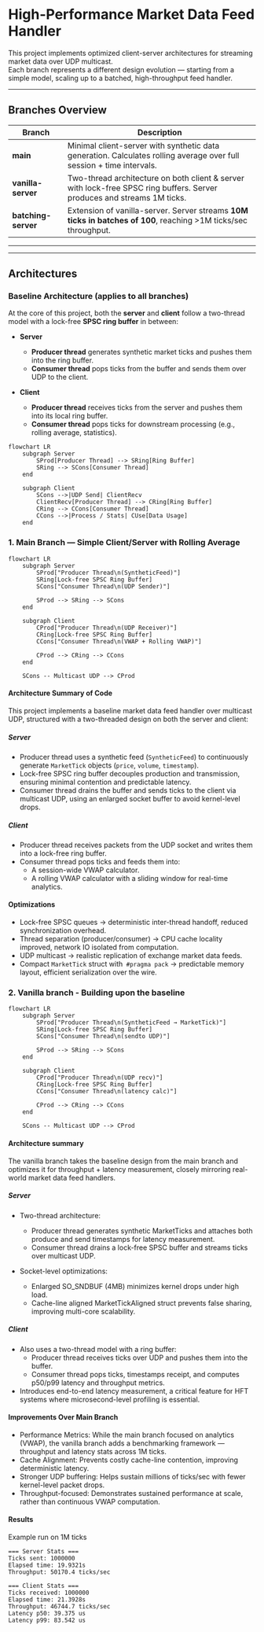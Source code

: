# High-Performance Market Data Feed Handler

This project implements optimized client-server architectures for streaming market data over UDP multicast.  
Each branch represents a different design evolution — starting from a simple model, scaling up to a batched, high-throughput feed handler.

---

## Branches Overview

| Branch             | Description                                                                                                             |
|--------------------|-------------------------------------------------------------------------------------------------------------------------|
| **main**           | Minimal client-server with synthetic data generation. Calculates rolling average over full session + time intervals.    |
| **vanilla-server** | Two-thread architecture on both client & server with lock-free SPSC ring buffers. Server produces and streams 1M ticks. |
| **batching-server**| Extension of vanilla-server. Server streams **10M ticks in batches of 100**, reaching >1M ticks/sec throughput.         |

---

---

## Architectures

### Baseline Architecture (applies to all branches)

At the core of this project, both the **server** and **client** follow a two-thread model with a lock-free **SPSC ring buffer** in between:

- **Server**
  - **Producer thread** generates synthetic market ticks and pushes them into the ring buffer.
  - **Consumer thread** pops ticks from the buffer and sends them over UDP to the client.

- **Client**
  - **Producer thread** receives ticks from the server and pushes them into its local ring buffer.
  - **Consumer thread** pops ticks for downstream processing (e.g., rolling average, statistics).
```mermaid
flowchart LR
    subgraph Server
        SProd[Producer Thread] --> SRing[Ring Buffer]
        SRing --> SCons[Consumer Thread]
    end

    subgraph Client
        SCons -->|UDP Send| ClientRecv
        ClientRecv[Producer Thread] --> CRing[Ring Buffer]
        CRing --> CCons[Consumer Thread]
        CCons -->|Process / Stats| CUse[Data Usage]
    end
```

### 1. Main Branch — Simple Client/Server with Rolling Average
```mermaid
flowchart LR
    subgraph Server
        SProd["Producer Thread\n(SyntheticFeed)"]
        SRing[Lock-free SPSC Ring Buffer]
        SCons["Consumer Thread\n(UDP Sender)"]
        
        SProd --> SRing --> SCons
    end
    
    subgraph Client
        CProd["Producer Thread\n(UDP Receiver)"]
        CRing[Lock-free SPSC Ring Buffer]
        CCons["Consumer Thread\n(VWAP + Rolling VWAP)"]
        
        CProd --> CRing --> CCons
    end
    
    SCons -- Multicast UDP --> CProd
```
#### Architecture Summary of Code
This project implements a baseline market data feed handler over multicast UDP, structured with a two-threaded design on both
the server and client:

##### Server
* Producer thread uses a synthetic feed (`SyntheticFeed`) to continuously generate `MarketTick` objects (`price`, `volume`, `timestamp`).
* Lock-free SPSC ring buffer decouples production and transmission, ensuring minimal contention and predictable latency.
* Consumer thread drains the buffer and sends ticks to the client via multicast UDP, using an enlarged socket buffer to avoid kernel-level drops.

##### Client
* Producer thread receives packets from the UDP socket and writes them into a lock-free ring buffer.
* Consumer thread pops ticks and feeds them into:
  * A session-wide VWAP calculator.
  * A rolling VWAP calculator with a sliding window for real-time analytics.

#### Optimizations
* Lock-free SPSC queues → deterministic inter-thread handoff, reduced synchronization overhead.
* Thread separation (producer/consumer) → CPU cache locality improved, network IO isolated from computation.
* UDP multicast → realistic replication of exchange market data feeds.
* Compact `MarketTick` struct with` #pragma pack` → predictable memory layout, efficient serialization over the wire.

### 2. Vanilla branch - Building upon the baseline
```mermaid
flowchart LR
    subgraph Server
        SProd["Producer Thread\n(SyntheticFeed → MarketTick)"]
        SRing[Lock-free SPSC Ring Buffer]
        SCons["Consumer Thread\n(sendto UDP)"]
        
        SProd --> SRing --> SCons
    end

    subgraph Client
        CProd["Producer Thread\n(UDP recv)"]
        CRing[Lock-free SPSC Ring Buffer]
        CCons["Consumer Thread\n(latency calc)"]
        
        CProd --> CRing --> CCons
    end

    SCons -- Multicast UDP --> CProd
```

#### Architecture summary
The vanilla branch takes the baseline design from the main branch and optimizes it for throughput + latency measurement, closely mirroring real-world market data feed handlers.

##### Server
* Two-thread architecture:
  * Producer thread generates synthetic MarketTicks and attaches both produce and send timestamps for latency measurement.
  * Consumer thread drains a lock-free SPSC buffer and streams ticks over multicast UDP.

* Socket-level optimizations:
  * Enlarged SO_SNDBUF (4MB) minimizes kernel drops under high load.
  * Cache-line aligned MarketTickAligned struct prevents false sharing, improving multi-core scalability.

##### Client
* Also uses a two-thread model with a ring buffer:
  * Producer thread receives ticks over UDP and pushes them into the buffer.
  * Consumer thread pops ticks, timestamps receipt, and computes p50/p99 latency and throughput metrics.
* Introduces end-to-end latency measurement, a critical feature for HFT systems where microsecond-level profiling is essential.

#### Improvements Over Main Branch
* Performance Metrics: While the main branch focused on analytics (VWAP), the vanilla branch adds a benchmarking framework — throughput and latency stats across 1M ticks.
* Cache Alignment: Prevents costly cache-line contention, improving deterministic latency.
* Stronger UDP buffering: Helps sustain millions of ticks/sec with fewer kernel-level packet drops.
* Throughput-focused: Demonstrates sustained performance at scale, rather than continuous VWAP computation.

#### Results
Example run on 1M ticks

```
=== Server Stats ===
Ticks sent: 1000000
Elapsed time: 19.9321s
Throughput: 50170.4 ticks/sec

=== Client Stats ===
Ticks received: 1000000
Elapsed time: 21.3928s
Throughput: 46744.7 ticks/sec
Latency p50: 39.375 us
Latency p99: 83.542 us
```